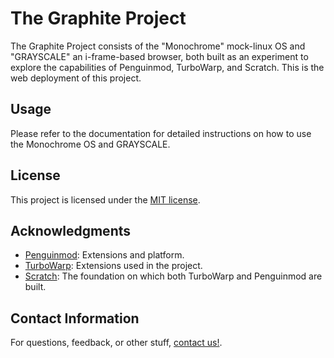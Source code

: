 # The Graphite Project

The Graphite Project consists of the "Monochrome" mock-linux OS and "GRAYSCALE" an i-frame-based browser, both built as an experiment to explore the capabilities of Penguinmod, TurboWarp, and Scratch.
This is the web deployment of this project.

## Usage

Please refer to the documentation for detailed instructions on how to use the Monochrome OS and GRAYSCALE.

## License

This project is licensed under the [MIT license](LICENSE.md).

## Acknowledgments

- [Penguinmod](https://penguinmod.site): Extensions and platform.
- [TurboWarp](https://turbowarp.org): Extensions used in the project.
- [Scratch](https://scratch.mit.edu): The foundation on which both TurboWarp and Penguinmod are built.

## Contact Information

For questions, feedback, or other stuff, [contact us!](https://graphiteweb.github.io/contact).

